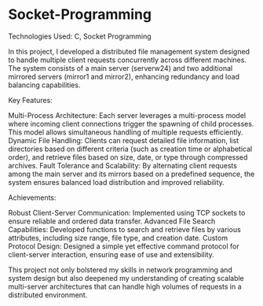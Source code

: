 # Socket-Programming

Technologies Used: C, Socket Programming

In this project, I developed a distributed file management system designed to handle multiple client requests concurrently across different machines. The system consists of a main server (serverw24) and two additional mirrored servers (mirror1 and mirror2), enhancing redundancy and load balancing capabilities.

Key Features:

Multi-Process Architecture: Each server leverages a multi-process model where incoming client connections trigger the spawning of child processes. This model allows simultaneous handling of multiple requests efficiently.
Dynamic File Handling: Clients can request detailed file information, list directories based on different criteria (such as creation time or alphabetical order), and retrieve files based on size, date, or type through compressed archives.
Fault Tolerance and Scalability: By alternating client requests among the main server and its mirrors based on a predefined sequence, the system ensures balanced load distribution and improved reliability.

Achievements:

Robust Client-Server Communication: Implemented using TCP sockets to ensure reliable and ordered data transfer.
Advanced File Search Capabilities: Developed functions to search and retrieve files by various attributes, including size range, file type, and creation date.
Custom Protocol Design: Designed a simple yet effective command protocol for client-server interaction, ensuring ease of use and extensibility.

This project not only bolstered my skills in network programming and system design but also deepened my understanding of creating scalable multi-server architectures that can handle high volumes of requests in a distributed environment.
